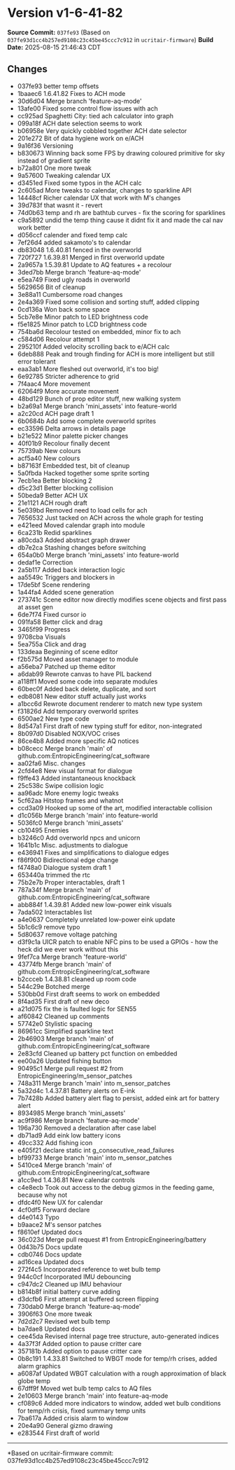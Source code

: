 # Version v1-6-41-82

**Source Commit:** `037fe93` (Based on `037fe93d1cc4b257ed9108c23c45be45ccc7c912` in `ucritair-firmware`)
**Build Date:** 2025-08-15 21:46:43 CDT

## Changes

* 037fe93 better temp offsets
* 1baaec6 1.6.41.82 Fixes to ACH mode
* 30d6d04 Merge branch 'feature-aq-mode'
* 13afe00 Fixed some control flow issues with ach
* cc925ad Spaghetti City: tied ach calculator into graph
* 099a18f ACH date selection seems to work
* b06958e Very quickly cobbled together ACH date selector
* 201e272 Bit of data hygiene work on e/ACH
* 9a16f36 Versioning
* b830673 Winning back some FPS by drawing coloured primitive for sky instead of gradient sprite
* b72a801 One more tweak
* 9a57600 Tweaking calendar UX
* d3451ed Fixed some typos in the ACH calc
* 2c605ad More tweaks to calendar, changes to sparkline API
* 14448cf Richer calendar UX that work with M\'s changes
* 39d783f that wasnt it - revert
* 74d0b63 temp and rh are bathtub curves - fix the scoring for sparklines
* c9a5892 undid the temp thing cause it didnt fix it and made the cal nav work better
* d056ccf calender and fixed temp calc
* 7ef26d4 added sakamoto's to calendar
* db83048 1.6.40.81 fenced in the overworld
* 720f727 1.6.39.81 Merged in first overworld update
* 2a9657a 1.5.39.81 Update to AQ features + a recolour
* 3ded7bb Merge branch 'feature-aq-mode'
* e5ea749 Fixed ugly roads in overworld
* 5629656 Bit of cleanup
* 3e88a11 Cumbersome road changes
* 2e4a369 Fixed some collision and sorting stuff, added clipping
* 0cd136a Won back some space
* 5cb7e8e Minor patch to LED brightness code
* f5e1825 Minor patch to LCD brightness code
* 754ba6d Recolour tested on embedded, minor fix to ach
* c584d06 Recolour attempt 1
* 295210f Added velocity scrolling back to e/ACH calc
* 6deb888 Peak and trough finding for ACH is more intelligent but still error tolerant
* eaa3ab1 More fleshed out overworld, it's too big!
* 6e92785 Stricter adherence to grid
* 7f4aac4 More movement
* 62064f9 More accurate movement
* 48bd129 Bunch of prop editor stuff, new walking system
* b2a69a1 Merge branch 'mini_assets' into feature-world
* a2c20cd ACH page draft 1
* 6b0684b Add some complete overworld sprites
* ec33596 Delta arrows in details page
* b21e522 Minor palette picker changes
* 40f01b9 Recolour finally decent
* 75739ab New colours
* acf5a40 New colours
* b87163f Embedded test, bit of cleanup
* 5a0fbda Hacked together some sprite sorting
* 7ecb1ea Better blocking 2
* d5c23d1 Better blocking collision
* 50beda9 Better ACH UX
* 21e1121 ACH rough draft
* 5e039bd Removed need to load cells for ach
* 7656532 Just tacked on ACH across the whole graph for testing
* e421eed Moved calendar graph into module
* 6ca231b Redid sparklines
* a80cda3 Added abstract graph drawer
* db7e2ca Stashing changes before switching
* 654a0b0 Merge branch 'mini_assets' into feature-world
* dedaf1e Correction
* 2a5b117 Added back interaction logic
* aa5549c Triggers and blockers in
* 17de5bf Scene rendering
* 1a44fa4 Added scene generation
* 273741c Scene editor now directly modifies scene objects and first pass at asset gen
* 6de7f74 Fixed cursor io
* 091fa58 Better click and drag
* 3465f99 Progress
* 9708cba Visuals
* 5ea755a Click and drag
* 133deaa Beginning of scene editor
* f2b575d Moved asset manager to module
* a56eba7 Patched up theme editor
* a6dab99 Rewrote canvas to have PIL backend
* a118ff1 Moved some code into separate modules
* 60bec0f Added back delete, duplicate, and sort
* edb8081 New editor stuff actually just works
* a1bcc6d Rewrote document renderer to match new type system
* f31826d Add temporary overworld sprites
* 6500ae2 New type code
* 8d547a1 First draft of new typing stuff for editor, non-integrated
* 8b097d0 Disabled NOX/VOC crises
* 86ce4b8 Added more specific AQ notices
* b08cecc Merge branch 'main' of github.com:EntropicEngineering/cat_software
* aa02fa6 Misc. changes
* 2cfd4e8 New visual format for dialogue
* f9ffe43 Added instantaneous knockback
* 25c538c Swipe collision logic
* aa96adc More enemy logic tweaks
* 5cf62aa Hitstop frames and whatnot
* ccd3a09 Hooked up some of the art, modified interactable collision
* d1c056b Merge branch 'main' into feature-world
* 5036fc0 Merge branch 'mini_assets'
* cb10495 Enemies
* b3246c0 Add overworld npcs and unicorn
* 1641b1c Misc. adjustments to dialogue
* e436941 Fixes and simplifications to dialogue edges
* f86f900 Bidirectional edge change
* f4748a0 Dialogue system draft 1
* 653440a trimmed the rtc
* 75b2e7b Proper interactables, draft 1
* 787a34f Merge branch 'main' of github.com:EntropicEngineering/cat_software
* abb884f 1.4.39.81 Added new low-power eink visuals
* 7ada502 Interactables list
* a4e0637 Completely unrelated low-power eink update
* 5b1c6c9 remove typo
* 5d80637 remove voltage patching
* d3f9c1a UICR patch to enable NFC pins to be used a GPIOs - how the heck did we ever work without this
* 9fef7ca Merge branch 'feature-world'
* 43774fb Merge branch 'main' of github.com:EntropicEngineering/cat_software
* b2ccceb 1.4.38.81 cleaned up room code
* 544c29e Botched merge
* 530bb0d First draft seems to work on embedded
* 8f4ad35 First draft of new deco
* a21d075 fix the is faulted logic  for SEN55
* af60842 Cleaned up comments
* 57742e0 Stylistic spacing
* 86961cc Simplified sparkline text
* 2b46903 Merge branch 'main' of github.com:EntropicEngineering/cat_software
* 2e83cfd Cleaned up battery pct function on embedded
* ee00a26 Updated fishing button
* 90495c1 Merge pull request #2 from EntropicEngineering/m_sensor_patches
* 748a311 Merge branch 'main' into m_sensor_patches
* 5a32d4c 1.4.37.81 Battery alerts on E-ink
* 7b7428b Added battery alert flag to persist, added eink art for battery alert
* 8934985 Merge branch 'mini_assets'
* ac9f986 Merge branch 'feature-aq-mode'
* 196a730 Removed a declaration after case label
* db71ad9 Add eink low battery icons
* 49cc332 Add fishing icon
* e405f21 declare static int g_consecutive_read_failures
* bf99733 Merge branch 'main' into m_sensor_patches
* 5410ce4 Merge branch 'main' of github.com:EntropicEngineering/cat_software
* a1cc9ed 1.4.36.81 New calendar controls
* c4e8ecb Took out access to the debug gizmos in the feeding game, because why not
* dfdc4f0 New UX for calendar
* 4cf0df5 Forward declare
* d4e0143 Typo
* b9aace2 M's sensor patches
* f8610ef Updated docs
* 36c023d Merge pull request #1 from EntropicEngineering/battery
* 0d43b75 Docs update
* cdb0746 Docs update
* ad16cea Updated docs
* 272f4c5 Incorporated reference to wet bulb temp
* 944c0cf Incorporated IMU debouncing
* c947dc2 Cleaned up IMU behaviour
* b814b8f initial battery curve adding
* d3dcfb6 First attempt at buffered screen flipping
* 730dab0 Merge branch 'feature-aq-mode'
* 3906f63 One more tweak
* 7d2d2c7 Revised wet bulb temp
* ba7dae8 Updated docs
* cee45da Revised internal page tree structure, auto-generated indices
* 4a37f3f Added option to pause critter care
* 357181b Added option to pause critter care
* 0b8c191 1.4.33.81 Switched to WBGT mode for temp/rh crises, added alarm graphics
* a6087af Updated WBGT calculation with a rough approximation of black globe temp
* 67dff9f Moved wet bulb temp calcs to AQ files
* 2e10603 Merge branch 'main' into feature-aq-mode
* cf089c6 Added more indicators to window, added wet bulb conditions for temp/rh crisis, fixed summary temp units
* 7ba617a Added crisis alarm to window
* 20e4a90 General gizmo drawing
* e283544 First draft of world

---
*Based on ucritair-firmware commit: 037fe93d1cc4b257ed9108c23c45be45ccc7c912
